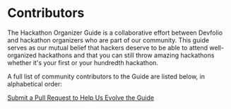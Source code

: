 # Contributors

The Hackathon Organizer Guide is a collaborative effort between Devfolio and hackathon organizers who are part of our community. This guide serves as our mutual belief that hackers deserve to be able to attend well-organized hackathons and that you can still throw amazing hackathons whether it's your first or your hundredth hackathon.

A full list of community contributors to the Guide are listed below, in alphabetical order:





[Submit a Pull Request to Help Us Evolve the Guide](https://github.com/devfolioco/organizer-guide)

